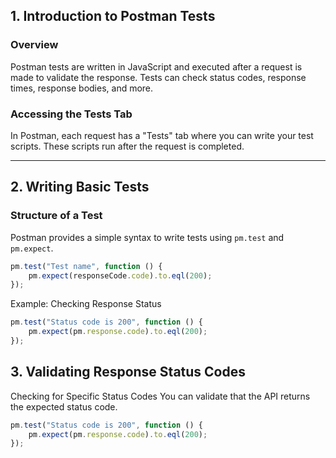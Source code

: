 ## 1. Introduction to Postman Tests

### Overview
Postman tests are written in JavaScript and executed after a request is made to validate the response. Tests can check status codes, response times, response bodies, and more.

### Accessing the Tests Tab
In Postman, each request has a "Tests" tab where you can write your test scripts. These scripts run after the request is completed.

---

## 2. Writing Basic Tests

### Structure of a Test
Postman provides a simple syntax to write tests using `pm.test` and `pm.expect`.

```javascript
pm.test("Test name", function () {
    pm.expect(responseCode.code).to.eql(200);
});
```

Example: Checking Response Status

```javascript
pm.test("Status code is 200", function () {
    pm.expect(pm.response.code).to.eql(200);
});
```

## 3. Validating Response Status Codes
Checking for Specific Status Codes
You can validate that the API returns the expected status code.

```javascript
pm.test("Status code is 200", function () {
    pm.expect(pm.response.code).to.eql(200);
});
```

